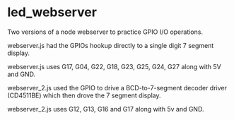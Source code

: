# led_webserver

Two versions of a node webserver to practice GPIO I/O operations.

webserver.js had the GPIOs hookup directly to a single digit 7 segment display.

webserver.js uses G17, G04, G22, G18, G23, G25, G24, G27 along with 5V and GND.

webserver_2.js used the GPIO to drive a BCD-to-7-segment decoder driver (CD4511BE) which then drove the 7 segment display.

webserver_2.js uses G12, G13, G16 and G17 along with 5v and GND.
